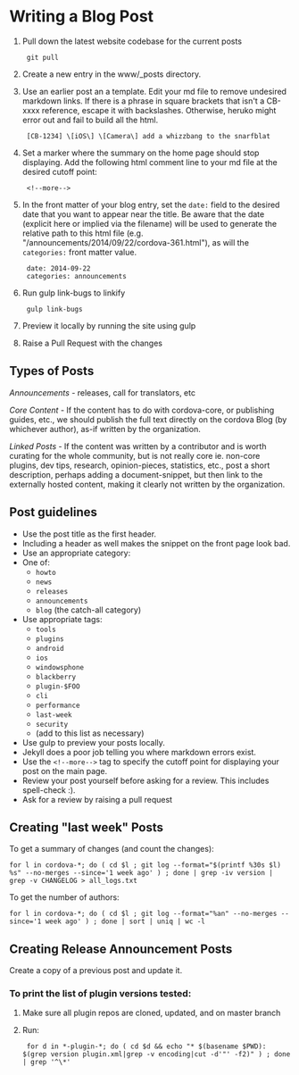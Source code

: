 # Writing a Blog Post

1. Pull down the latest website codebase for the current posts

        git pull

1. Create a new entry in the www/_posts directory.

1. Use an earlier post an a template. Edit your md file to remove undesired markdown links. If there is a phrase in square brackets that isn't a CB-xxxx reference, escape it with backslashes. Otherwise, heruko might error out and fail to build all the html.

        [CB-1234] \[iOS\] \[Camera\] add a whizzbang to the snarfblat

1. Set a marker where the summary on the home page should stop displaying. Add the following html comment line to your md file at the desired cutoff point:

        <!--more-->

1. In the front matter of your blog entry, set the `date:` field to the desired date that you want to appear near the title. Be aware that the date (explicit here or implied via the filename) will be used to generate the relative path to this html file (e.g. "/announcements/2014/09/22/cordova-361.html"), as will the `categories:` front matter value.

        date: 2014-09-22
        categories: announcements

1. Run gulp link-bugs to linkify

        gulp link-bugs

1. Preview it locally by running the site using gulp

1. Raise a Pull Request with the changes

## Types of Posts

_Announcements_ - releases, call for translators, etc

_Core Content_ - If the content has to do with cordova-core, or publishing guides, etc., we should publish the full text directly on the cordova Blog (by whichever author), as-if written by the organization.

_Linked Posts_ - If the content was written by a contributor and is worth curating for the whole community, but is not really core ie. non-core plugins, dev tips, research, opinion-pieces, statistics, etc., post a short description, perhaps adding a document-snippet, but then link to the externally hosted content, making it clearly not written by the organization.

## Post guidelines

* Use the post title as the first header.
* Including a header as well makes the snippet on the front page look bad.
* Use an appropriate category:
* One of: 
    * `howto`
    * `news`
    * `releases`
    * `announcements`
    * `blog` (the catch-all category)
* Use appropriate tags:
    * `tools`
    * `plugins`
    * `android`
    * `ios`
    * `windowsphone`
    * `blackberry`
    * `plugin-$FOO`
    * `cli`
    * `performance`
    * `last-week`
    * `security`
    * (add to this list as necessary)
* Use gulp to preview your posts locally.
* Jekyll does a poor job telling you where markdown errors exist.
* Use the `<!--more-->` tag to specify the cutoff point for displaying your post on the main page.
* Review your post yourself before asking for a review. This includes spell-check :).
* Ask for a review by raising a pull request

## Creating "last week" Posts

To get a summary of changes (and count the changes):

    for l in cordova-*; do ( cd $l ; git log --format="$(printf %30s $l) %s" --no-merges --since='1 week ago' ) ; done | grep -iv version | grep -v CHANGELOG > all_logs.txt

To get the number of authors:

    for l in cordova-*; do ( cd $l ; git log --format="%an" --no-merges --since='1 week ago' ) ; done | sort | uniq | wc -l

## Creating Release Announcement Posts

Create a copy of a previous post and update it.

### To print the list of plugin versions tested:

1. Make sure all plugin repos are cloned, updated, and on master branch
2. Run:

        for d in *-plugin-*; do ( cd $d && echo "* $(basename $PWD): $(grep version plugin.xml|grep -v encoding|cut -d'"' -f2)" ) ; done | grep '^\*'